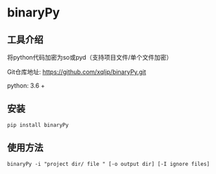 # binaryPy

## 工具介绍

将python代码加密为so或pyd（支持项目文件/单个文件加密）

Git仓库地址: https://github.com/xqlip/binaryPy.git

python: 3.6 +
## 安装

    pip install binaryPy

## 使用方法

    binaryPy -i "project dir/ file " [-o output dir] [-I ignore files]